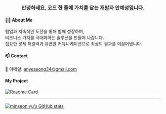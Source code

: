 <h3 align="center">안녕하세요, 코드 한 줄에 가치를 담는 개발자 안예성입니다.</h3>

<h4>🧑‍💻 About Me</h4>
협업과 지속적인 도전을 통해 함께 성장하며,<br>
비즈니스 가치를 극대화하는 솔루션을 만들어 나갑니다.<br>
집요한 문제 해결력과 유연한 커뮤니케이션으로 최상의 결과를 이끌어냅니다.

<h4>📫 Contact</h4>
📧 이메일: <a href="mailto:anyeseong34@gmail.com">anyeseong34@gmail.com</a>

<h4>My Project</h4>

[![Readme Card](https://github-readme-stats.vercel.app/api/pin/?username=Team-INSERT&repo=IOJ_SERVER)](https://github.com/Team-INSERT/IOJ_SERVER)

---

[![minseon yu's GitHub stats](https://github-readme-stats.vercel.app/api?username=anys34)](https://github.com/anys34/github-readme-stats)
